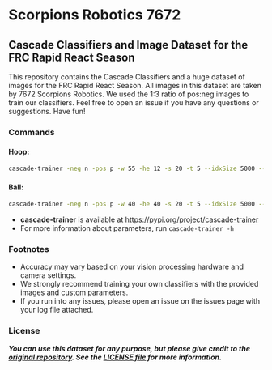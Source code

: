 # Scorpions Robotics 7672

## Cascade Classifiers and Image Dataset for the FRC Rapid React Season

This repository contains the Cascade Classifiers and a huge dataset of images for the FRC Rapid React Season. All images in this dataset are taken by 7672 Scorpions Robotics. We used the 1:3 ratio of pos:neg images to train our classifiers. Feel free to open an issue if you have any questions or suggestions. Have fun!

### Commands

#### **Hoop:**

``` bash
cascade-trainer -neg n -pos p -w 55 -he 12 -s 20 -t 5 --idxSize 5000 --valSize 5000 -m ALL -npt 800 -npv 946 -nn 2365 -b 0.00007
```

#### **Ball:**

``` bash
cascade-trainer -neg n -pos p -w 40 -he 40 -s 20 -t 5 --idxSize 5000 --valSize 5000 -m ALL -npt 800 -npv 992 -nn 2480 -b 0.0001
```

- **cascade-trainer** is available at <https://pypi.org/project/cascade-trainer>
- For more information about parameters, run ``cascade-trainer -h``

### Footnotes

- Accuracy may vary based on your vision processing hardware and camera settings.
- We strongly recommend training your own classifiers with the provided images and custom parameters.
- If you run into any issues, please open an issue on the issues page with your log file attached.

### License

***You can use this dataset for any purpose, but please give credit to the [original repository](https://github.com/Scorpions-Robotics/cascade-2022). See the [LICENSE file](https://github.com/Scorpions-Robotics/cascade-2022/blob/master/LICENSE) for more information.***

